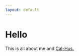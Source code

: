 ```yaml
---
layout: default
---
```

# Hello

This is all about me and [Cal-Hus.](https://soundcloud.com/cal-hus/)